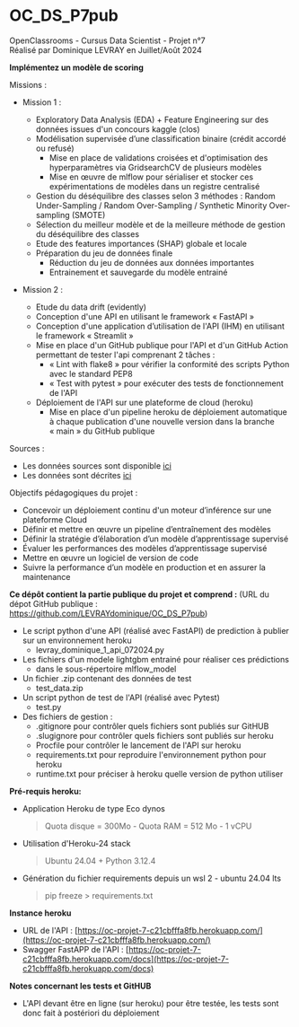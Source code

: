 # OC_DS_P7pub
OpenClassrooms - Cursus Data Scientist - Projet n°7<br>
Réalisé par Dominique LEVRAY en Juillet/Août 2024

**Implémentez un modèle de scoring**

Missions :
- Mission 1 :
    - Exploratory Data Analysis (EDA) + Feature Engineering sur des données issues d'un concours kaggle (clos)
    - Modélisation supervisée d’une classification binaire (crédit accordé ou refusé)
        - Mise en place de validations croisées et d'optimisation des hyperparamètres via GridsearchCV de plusieurs modèles
        - Mise en œuvre de mlflow pour sérialiser et stocker ces expérimentations de modèles dans un registre centralisé
    - Gestion du déséquilibre des classes selon 3 méthodes : Random Under-Sampling / Random Over-Sampling / Synthetic Minority Over-sampling (SMOTE)
    - Sélection du meilleur modèle et de la meilleure méthode de gestion du déséquilibre des classes
    - Etude des features importances (SHAP) globale et locale
    - Préparation du jeu de données finale
        - Réduction du jeu de données aux données importantes
        - Entrainement et sauvegarde du modèle entrainé

- Mission 2 :
    - Etude du data drift (evidently)
    - Conception d'une API en utilisant le framework « FastAPI »
    - Conception d'une application d’utilisation de l'API (IHM) en utilisant le framework « Streamlit »
    - Mise en place d'un GitHub publique pour l'API et d'un GitHub Action permettant de tester l'api comprenant 2 tâches :
        - « Lint with flake8 » pour vérifier la conformité des scripts Python avec le standard PEP8
        - « Test with pytest » pour exécuter des tests de fonctionnement de l'API
    - Déploiement de l'API sur une plateforme de cloud (heroku)
        - Mise en place d'un pipeline heroku de déploiement automatique à chaque publication d'une nouvelle version dans la branche « main » du GitHub publique


Sources :
- Les données sources sont disponible [ici](https://s3-eu-west-1.amazonaws.com/static.oc-static.com/prod/courses/files/Parcours_data_scientist/Projet+-+Impl%C3%A9menter+un+mod%C3%A8le+de+scoring/Projet+Mise+en+prod+-+home-credit-default-risk.zip)
- Les données sont décrites [ici](https://www.kaggle.com/c/home-credit-default-risk/data)


Objectifs pédagogiques du projet :

- Concevoir un déploiement continu d'un moteur d’inférence sur une plateforme Cloud
- Définir et mettre en œuvre un pipeline d’entraînement des modèles
- Définir la stratégie d’élaboration d’un modèle d’apprentissage supervisé
- Évaluer les performances des modèles d’apprentissage supervisé
- Mettre en œuvre un logiciel de version de code
- Suivre la performance d’un modèle en production et en assurer la maintenance


**Ce dépôt contient la partie publique du projet et comprend :**
(URL du dépot GitHub publique : https://github.com/LEVRAYdominique/OC_DS_P7pub)
- Le script python d'une API (réalisé avec FastAPI) de prediction à publier sur un environnement heroku
    - levray_dominique_1_api_072024.py
- Les fichiers d'un modele lightgbm entrainé pour réaliser ces prédictions
    - dans le sous-répertoire mlflow_model
- Un fichier .zip contenant des données de test
    - test_data.zip
- Un script python de test de l'API (réalisé avec Pytest)
    - test.py
- Des fichiers de gestion :
    - .gitignore pour contrôler quels fichiers sont publiés sur GitHUB
    - .slugignore pour contrôler quels fichiers sont publiés sur heroku
    - Procfile pour contrôler le lancement de l'API sur heroku
    - requirements.txt pour reproduire l'environnement python pour heroku
    - runtime.txt pour préciser à heroku quelle version de python utiliser

**Pré-requis heroku:**
- Application Heroku de type Eco dynos
    > Quota disque = 300Mo - Quota RAM = 512 Mo - 1 vCPU
- Utilisation d'Heroku-24 stack
    > Ubuntu 24.04 + Python 3.12.4
- Génération du fichier requirements depuis un wsl 2 - ubuntu 24.04 lts
    > pip freeze > requirements.txt

**Instance heroku**
- URL de l'API : [https://oc-projet-7-c21cbfffa8fb.herokuapp.com/](https://oc-projet-7-c21cbfffa8fb.herokuapp.com/)
- Swagger FastAPP de l'API : [https://oc-projet-7-c21cbfffa8fb.herokuapp.com/docs](https://oc-projet-7-c21cbfffa8fb.herokuapp.com/docs)

**Notes concernant les tests et GitHUB**
- L'API devant être en ligne (sur heroku) pour être testée, les tests sont donc fait à postériori du déploiement